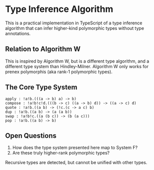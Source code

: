 # Type Inference Algorithm 

This is a practical implementation in TypeScript of a type inference algorithm that can infer higher-kind polymorphic types without type annotations. 

## Relation to Algorithm W

This is inspired by Algorithm W, but is a different type algorithm, and a different type system than Hindley-Milner. Algorithm W only works for prenex polymorphis (aka rank-1 polymorphic types). 

## The Core Type System

```
apply : !a!b.(((a -> b) a) -> b) 
compose : !a!b!c!d.(((b -> c) ((a -> b) d)) -> ((a -> c) d)
quote : !a!b.((a b) -> (!c.(c -> a c) b)
dup : !a!b.((a b) -> (a (a b))
swap : !a!b!c.((a (b c)) -> (b (a c)))
pop : !a!b.((a b) -> b)
```

## Open Questions

1. How does the type system presented here map to System F? 
2. Are these truly higher-rank polymorphic types?

Recursive types are detected, but cannot be unified with other types. 
